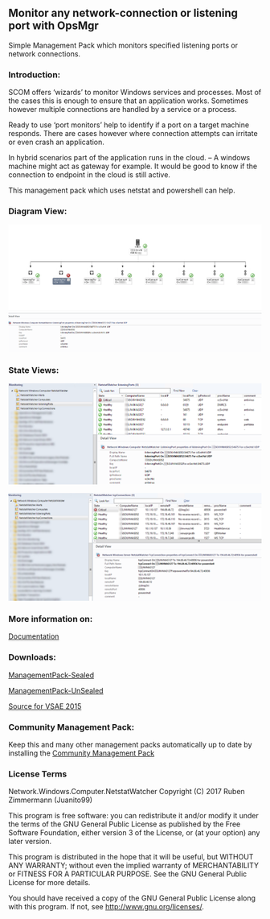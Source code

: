 ## Monitor any network-connection or listening port with OpsMgr

Simple Management Pack which monitors specified listening ports or network connections.


### Introduction:
SCOM offers ‘wizards’ to monitor Windows services and processes. Most of the cases this is enough to ensure that an application works.
Sometimes however multiple connections are handled by a service or a process. 

Ready to use ‘port monitors’ help to identify if a port on a target machine responds.
There are cases however where connection attempts can irritate or even crash an application.

In hybrid scenarios part of the application runs in the cloud. – A windows machine might act as gateway for example. It would be good to know if the connection to endpoint in the cloud is still active.

This management pack which uses netstat and powershell can help.



### Diagram View:
![DiagramView](https://raw.githubusercontent.com/Juanito99/Network.Windows.Computer.NetstatWatcher/master/PicturesForGitWebSite/Diagram%20view%20showing%20monitored%20listening%20ports%20and%20tcp%20connections.png)

### State Views:
![StateView_Listen](https://raw.githubusercontent.com/Juanito99/Network.Windows.Computer.NetstatWatcher/master/PicturesForGitWebSite/stateview%20showing%20listeningPorts.png)

![StateView_Connection](https://raw.githubusercontent.com/Juanito99/Network.Windows.Computer.NetstatWatcher/master/PicturesForGitWebSite/stateview%20showing%20tcpConnections.png)


### More information on:
[Documentation](https://github.com/Juanito99/Network.Windows.Computer.NetstatWatcher/blob/master/Documentation/Monitor%20any%20network-connection%20or%20listening%20port%20with%20SCOM%20-%20Git.pdf)


### Downloads:
[ManagementPack-Sealed](https://github.com/Juanito99/Network.Windows.Computer.NetstatWatcher/blob/master/Network.Windows.Computer.NetstatWatcher/Network.Windows.Computer.NetstatWatcher/bin/Release/Network.Windows.Computer.NetstatWatcher.mpb) 

[ManagementPack-UnSealed](https://github.com/Juanito99/Network.Windows.Computer.NetstatWatcher/blob/master/Network.Windows.Computer.NetstatWatcher/Network.Windows.Computer.NetstatWatcher/bin/Debug/Network.Windows.Computer.NetstatWatcher.mpb) 

[Source for VSAE 2015](https://github.com/Juanito99/Network.Windows.Computer.NetstatWatcher/tree/master/Network.Windows.Computer.NetstatWatcher/Network.Windows.Computer.NetstatWatcher)



### Community Management Pack:
Keep this and many other management packs automatically up to date by installing the [Community Management Pack](https://squaredup.com/landing-pages/the-scom-community-mp-catalog)




### License Terms

Network.Windows.Computer.NetstatWatcher
Copyright (C) 2017 Ruben Zimmermann (Juanito99)

This program is free software: you can redistribute it and/or modify
it under the terms of the GNU General Public License as published by
the Free Software Foundation, either version 3 of the License, or
(at your option) any later version.

This program is distributed in the hope that it will be useful,
but WITHOUT ANY WARRANTY; without even the implied warranty of
MERCHANTABILITY or FITNESS FOR A PARTICULAR PURPOSE.  See the
GNU General Public License for more details.

You should have received a copy of the GNU General Public License
along with this program.  If not, see <http://www.gnu.org/licenses/>.
